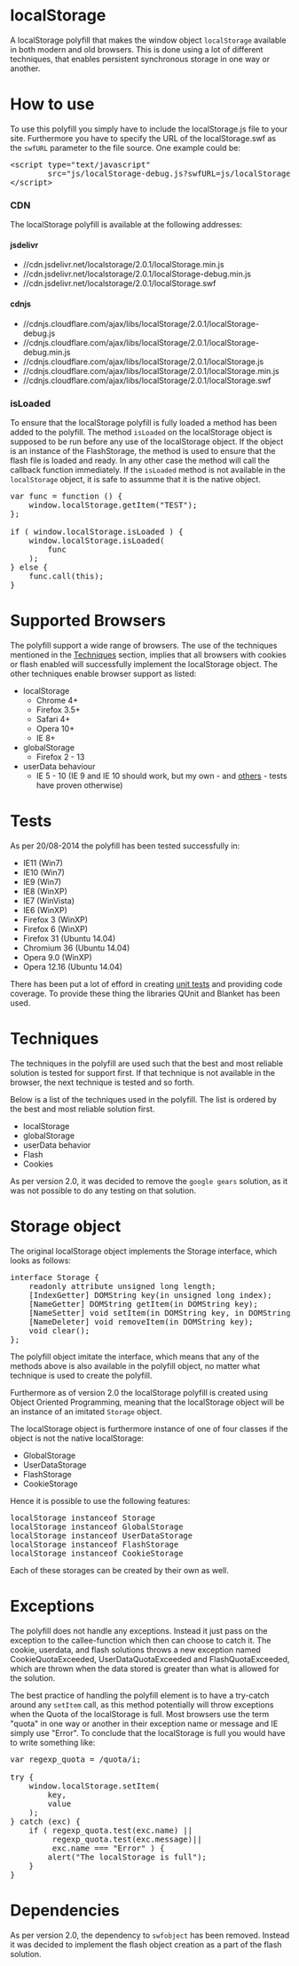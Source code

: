 localStorage
============

A localStorage polyfill that makes the window object `localStorage`
available in both modern and old browsers. This is done using a lot of
different techniques, that enables persistent synchronous storage in one way 
or another.

# How to use #

To use this polyfill you simply have to include the localStorage.js file to 
your site. Furthermore you have to specify the URL of the localStorage.swf as
the `swfURL` parameter to the file source. One example could be:

<pre>
&lt;script type="text/javascript"
        src="js/localStorage-debug.js?swfURL=js/localStorage.swf"&gt;
&lt;/script&gt;
</pre>

### CDN ###

The localStorage polyfill is available at the following addresses:

#### jsdelivr ####
* //cdn.jsdelivr.net/localstorage/2.0.1/localStorage.min.js
* //cdn.jsdelivr.net/localstorage/2.0.1/localStorage-debug.min.js
* //cdn.jsdelivr.net/localstorage/2.0.1/localStorage.swf

#### cdnjs ####
* //cdnjs.cloudflare.com/ajax/libs/localStorage/2.0.1/localStorage-debug.js
* //cdnjs.cloudflare.com/ajax/libs/localStorage/2.0.1/localStorage-debug.min.js
* //cdnjs.cloudflare.com/ajax/libs/localStorage/2.0.1/localStorage.js
* //cdnjs.cloudflare.com/ajax/libs/localStorage/2.0.1/localStorage.min.js
* //cdnjs.cloudflare.com/ajax/libs/localStorage/2.0.1/localStorage.swf

### isLoaded ###

To ensure that the localStorage polyfill is fully loaded a method has been 
added to the polyfill. The method `isLoaded` on the localStorage object is 
supposed to be run before any use of the localStorage object. If the object is
an instance of the FlashStorage, the method is used to ensure that the flash
file is loaded and ready. In any other case the method will call the callback 
function immediately. If the `isLoaded` method is not available in the 
`localStorage` object, it is safe to assumme that it is the native object.

<pre>
var func = function () {
	window.localStorage.getItem("TEST");	
};

if ( window.localStorage.isLoaded ) {
	window.localStorage.isLoaded(
		func
	);
} else {
	func.call(this);
}
</pre>

# Supported Browsers #

The polyfill support a wide range of browsers. The use of the techniques 
mentioned in the [Techniques](#techniques) section, implies that all browsers 
with cookies or flash enabled will successfully implement the localStorage 
object. The other techniques enable browser support as listed:

* localStorage
	- Chrome 4+
	- Firefox 3.5+
	- Safari 4+
	- Opera 10+
	- IE 8+
* globalStorage
	- Firefox 2 - 13
* userData behaviour
	- IE 5 - 10 (IE 9 and IE 10 should work, but my own - and 
	[others](http://stackoverflow.com/questions/13481817/internet-explorer-official-status-of-userdata-behavior) - 
	tests have proven otherwise)

# Tests #

As per 20/08-2014 the polyfill has been tested successfully in:

* IE11 (Win7)
* IE10 (Win7)
* IE9 (Win7)
* IE8 (WinXP)
* IE7 (WinVista)
* IE6 (WinXP)
* Firefox 3 (WinXP)
* Firefox 6 (WinXP)
* Firefox 31 (Ubuntu 14.04)
* Chromium 36 (Ubuntu 14.04)
* Opera 9.0 (WinXP)
* Opera 12.16 (Ubuntu 14.04)

There has been put a lot of efford in creating 
[unit tests](https://github.com/mortzdk/localStorage/tree/v2.0/test/js/tests) 
and providing code coverage. To provide these thing the libraries QUnit and 
Blanket has been used.

# Techniques #

The techniques in the polyfill are used such that the best and most 
reliable solution is tested for support first. If that technique is not 
available in the browser, the next technique is tested and so forth.

Below is a list of the techniques used in the polyfill. The list is ordered
by the best and most reliable solution first.

* localStorage
* globalStorage
* userData behavior
* Flash
* Cookies

As per version 2.0, it was decided to remove the `google gears` solution, as 
it was not possible to do any testing on that solution.

# Storage object #

The original localStorage object implements the Storage interface, which looks
as follows:

<pre>
interface Storage {
	readonly attribute unsigned long length;
	[IndexGetter] DOMString key(in unsigned long index);
	[NameGetter] DOMString getItem(in DOMString key);
	[NameSetter] void setItem(in DOMString key, in DOMString data);
	[NameDeleter] void removeItem(in DOMString key);
	void clear();
};
</pre>

The polyfill object imitate the interface, which means that any of the methods
above is also available in the polyfill object, no matter what technique is
used to create the polyfill.

Furthermore as of version 2.0 the localStorage polyfill is created using Object
Oriented Programming, meaning that the localStorage object will be an instance 
of an imitated `Storage` object. 

The localStorage object is furthermore instance of one of four classes if the
object is not the native localStorage:

* GlobalStorage
* UserDataStorage
* FlashStorage
* CookieStorage

Hence it is possible to use the following features:

<pre>
localStorage instanceof Storage
localStorage instanceof GlobalStorage
localStorage instanceof UserDataStorage
localStorage instanceof FlashStorage
localStorage instanceof CookieStorage
</pre>

Each of these storages can be created by their own as well.

# Exceptions #

The polyfill does not handle any exceptions. Instead it just pass on the
exception to the callee-function which then can choose to catch it. The cookie, 
userdata, and flash solutions throws a new exception named CookieQuotaExceeded, 
UserDataQuotaExceeded and FlashQuotaExceeded, which are thrown when the data 
stored is greater than what is allowed for the solution.

The best practice of handling the polyfill element is to have a try-catch
around any `setItem` call, as this method potentially will throw exceptions
when the Quota of the localStorage is full. Most browsers use the term "quota"
in one way or another in their exception name or message and IE simply use 
"Error". To conclude that the localStorage is full you would have to write 
something like:

<pre>
var regexp_quota = /quota/i;

try {                                                           
	window.localStorage.setItem(                                     
		key,                                       
		value                                     
	);                                                          
} catch (exc) {                                                 
	if ( regexp_quota.test(exc.name) || 
	     regexp_quota.test(exc.message)||
	     exc.name === "Error" ) {
		alert("The localStorage is full");
	}
}
</pre>

# Dependencies

As per version 2.0, the dependency to `swfobject` has been removed. Instead it
was decided to implement the flash object creation as a part of the flash 
solution.
